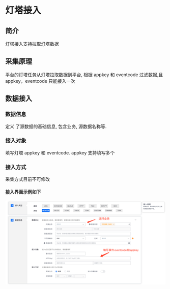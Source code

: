 # 灯塔接入

## 简介

灯塔接入支持拉取灯塔数据

## 采集原理

平台的灯塔任务从灯塔拉取数据到平台, 根据 appkey 和 eventcode 过滤数据,且 appkey，eventcode 只能接入一次

## 数据接入

### 数据信息

定义 了源数据的基础信息, 包含业务, 源数据名称等.

### 接入对象

填写灯塔 appkey 和 eventcode. appkey 支持填写多个

### 接入方式

采集方式目前不可修改

#### 接入界面示例如下

![](../../../../assets/access_new_beacon.png)

